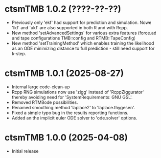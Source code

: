 # ctsmTMB 1.0.2 (????-??-??)

* Previously only 'ekf' had support for prediction and simulation. Nowe 'lkf' and 'ukf' are also supported in both R and with Rcpp.
* New method 'setAdvancedSettings' for various extra features (force.ad and tape configurations TMB::config and RTMB::TapeConfig)
* New method 'setTrainingMethod' which enables training the likelihood as an ODE minimizing distance to full prediction - still need support for k-step.

# ctsmTMB 1.0.1 (2025-08-27)

* Internal large code-clean-up
* Rcpp RNG simulations now use 'zigg' instead of 'RcppZiggurator' thereby avoiding need for 'SystemRequirements: GNU GSL'.
* Removed RTMBode possibilities.
* Renamed smoothing method 'laplace2' to 'laplace.thygesen'.
* Fixed a simple typo bug in the results reporting functions.
* Added an the implicit euler ODE solver to 'ode.solver' options.


# ctsmTMB 1.0.0 (2025-04-08)

* Initial release
